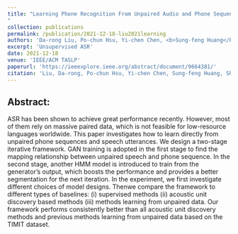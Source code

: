 ```yaml
---
title: "Learning Phone Recognition From Unpaired Audio and Phone Sequences Based on Generative Adversarial Network
"
collection: publications
permalink: /publication/2021-12-18-liu2021learning
authors: 'Da-rong Liu, Po-chun Hsu, Yi-chen Chen, <b>Sung-feng Huang</b>, Shun-po Chuang, Da-yi Wu, Hung-yi Lee'
excerpt: 'Unsupervised ASR'
date: 2021-12-18
venue: 'IEEE/ACM TASLP'
paperurl: 'https://ieeexplore.ieee.org/abstract/document/9664381/'
citation: 'Liu, Da-rong, Po-chun Hsu, Yi-chen Chen, Sung-feng Huang, Shun-po Chuang, Da-yi Wu, and Hung-yi Lee. &quot;Learning phone recognition from unpaired audio and phone sequences based on generative adversarial network.&quot; IEEE/ACM transactions on audio, speech, and language processing 30 (2021): 230-243.'
---
```


Abstract:
---
ASR has been shown to achieve great performance recently. However, most of them rely on massive paired data, which is not feasible for low-resource languages worldwide. This paper investigates how to learn directly from unpaired phone sequences and speech utterances. We design a two-stage iterative framework. GAN training is adopted in the first stage to find the mapping relationship between unpaired speech and phone sequence. In the second stage, another HMM model is introduced to train from the generator’s output, which boosts the performance and provides a better segmentation for the next iteration. In the experiment, we first investigate different choices of model designs. Thenwe compare the framework to different types of baselines: (i) supervised methods (ii) acoustic unit discovery based methods (iii) methods learning from unpaired data. Our framework performs consistently better than all acoustic unit discovery methods and previous methods learning from unpaired data based on the TIMIT dataset.
